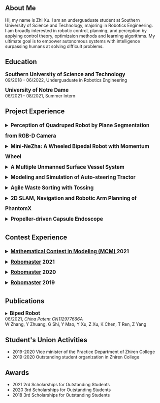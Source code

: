 ## About Me
Hi, my name is Zhi Xu. I am an underguaduate student at Southern University of Science and Technology, majoring in Robotics Engineering.  
I am broadly interested in robotic control, planning, and perception by applying control theory, optimizaion methods and learning algorithms. My ultimate goal is to empower autonomous systems with intelligence surpassing humans at solving difficult problems.

## Education
<strong style="font-size:1.2em">Southern University of Science and Technology</strong><br>
09/2018 - 06/2022, Underguaduate in Robotics Engineering  

<strong style="font-size:1.2em">University of Notre Dame</strong><br>
06/2021 - 08/2021, Summer Intern

## Project Experience  

<details>
<summary style="line-height:2em;font-size:1.2em;"><strong>Perception of Quadruped Robot by Plane Segmentation from RGB-D Camera</strong></summary>
<a href="https://www.wzhanglab.site/" target="_blank">CLEAR Lab</a>, Prof W. Zhang<br>
08/2021 - Present
<ul>
<li>Participated in mechanical design of the robot.</li>
</ul>
<img src="/Pictures/Mini-Nezha.png" width="216" height="167"/>
</details>

<details>
<summary style="line-height:2em;font-size:1.2em;"><strong>Mini-NeZha: A Wheeled Bipedal Robot with Momentum Wheel</strong></summary>
<a href="https://www.wzhanglab.site/" target="_blank">CLEAR Lab</a>, Prof W. Zhang<br>
10/2020 - 06/2021
<ul>
<li>Participated in mechanical design of the robot.</li>
<li>Implemented the electric control system of the robot (motor selection and control, high-speed CAN bus communication, etc.) based on STM32 MCU and UpBoard with Linux.</li>
<li>Constructed the multithreaded <a href="https://github.com/Nokkxz/Mini-Nezha" target="_blank">code framework</a> based on C++ object-oriented programming and finite state machine.</li>
<li>Built a simplified simulation model of the robot in Simulink, designed a <a href="https://github.com/Nokkxz/Mini-Nezha-Control" target="_blank">model-based LQR controller</a> and realized trajectory, speed, tilt, squat, and jump control of the robot.</li>
<li>Received the “Special Funds for the Cultivation of Guangdong College Students’ Scientific and Technological Innovation”</li>
</ul>
<img src="/Pictures/Mini-Nezha.png" width="216" height="167"/>
<img src="/Pictures/Mini-Nezha_1.png" width="216" height="167"/>
</details>

<details>
<summary style="line-height:2em;font-size:1.2em;"><strong>A Multiple Unmanned Surface Vessel System</strong></summary>
<a href="https://www.wzhanglab.site/" target="_blank">CLEAR Lab</a>, Prof W. Zhang<br>
12/2019 - 06/2020
<ul>
<li>Implemented a <a href="https://github.com/Nokkxz/Vessel" target="_blank">real-time operating system</a> for the vessel with RT-thread.</li>
<li>Accomplished GPS+IMU data processing, real-time speed control of multiple propellers and the docking control between two vessels with servos.</li>
<li>Realized localization between vessels based on OpenCV and AprilTag.</li>
<li>Selected as the “National College Students’ Innovative Entrepreneurial Training Program”.</li>
</ul>
<img src="/Pictures/Vessel.png" width="269" height="151"/>
<img src="/Pictures/Vessel_1.png" width="216" height="151"/>
</details>

<details>
<summary style="line-height:2em;font-size:1.2em;"><strong>Modeling and Simulation of Auto-steering Tractor</strong></summary>
University of Notre Dame & SUSTech & Agjunction Inc, Prof Bill Goodwine<br>
06/2021 - 08/2021, Summer Intern
<ul>
<li>Researched on the suspension dynamics and soil-tire interaction model of tractor, improve their <a href="https://github.com/Nokkxz/Tractor-iSURE" target="_blank">implementation in Webots</a>.</li>
<li>Established an online control platform and accomplished the hardware-in-the-loop simulation with teammates.</li>
<li>Evaluated the auto-steering system in hardware-in-the-loop simulation through different steering tests.</li>
</ul>
<img src="/Pictures/ND.png" width="186" height="139"/>
<img src="/Pictures/ND_1.png" width="186" height="139"/>
<img src="/Pictures/ND_2.png" width="186" height="151"/>
</details>

<details>
<summary style="line-height:2em;font-size:1.2em;"><strong>Agile Waste Sorting with Tossing</strong></summary>
<a href="https://ancorasir.com/" target="_blank">The BionicDL Lab</a><br>
01/2021/1 - 06/2021<br>
<a href="https://github.com/Nokkxz/ME336-Yellow-Team-Project" target="_blank">
A Garbage Sorting System Based on Visual Recognition and Robotic Arm Tossing</a>
<ul>
<li>Implement the automatic collection and cleaning of garbage data based on MOG2 algorithm.</li>
<li>Deployed and trained YOLOv5 object detection neural network with teammates.</li>
<li>Accomplished motion planning of the Franka robotic arm and control of a pneumatic gripper with teammates.</li>
</ul>
<video width="267" height="167" src="/Pictures/Tossing.mp4" autoplay="autoplay" loop="loop" controls="controls"></video>
<img src="/Pictures/Tossing_1.png" width="245" height="115"/>
</details>

<details>
<summary style="line-height:2em;font-size:1.2em;"><strong>2D SLAM, Navigation and Robotic Arm Planning of PhantomX</strong></summary>
<ul>
<li>Realized <a href="https://github.com/Nokkxz/Phantomx_Pro" target="_blank">2D SLAM and navigation</a> (with Gmapping, Hector and Karto algorithms; MoveBasePlanning and ACML package) of the <a href="https://github.com/HumaRobotics/phantomx_gazebo" target="_blank">PhantomX</a> hexapod robot based on ROS and Gazebo.</li>
<li>Mounted a robotic arm on PhantomX and realized its motion planning through MoveIt with teammates.</li>
</ul>
<video width="300" height="160" src="/Pictures/Phantomx_SLAM.mp4" autoplay="autoplay" loop="loop" controls="controls"></video>
<video width="300" height="160" src="/Pictures/Phantomx_Navi.mp4" autoplay="autoplay" loop="loop" controls="controls"></video>
<video width="300" height="160" src="/Pictures/Phantomx_grab.mp4" autoplay="autoplay" loop="loop" controls="controls"></video>
</details>

<details>
<summary style="line-height:2em;font-size:1.2em;"><strong>Propeller-driven Capsule Endoscope</strong></summary>
<ul>
<li>Built the <a href="https://github.com/Nokkxz/Capsule-Endoscope" target="_blank">hydrodynamic model</a> of the propeller-driven capsule endoscope, implemented its simulation with Matlab.</li>
<li>Realized <a href="https://github.com/Nokkxz/Capsule-Endoscope" target="_blank">pose and speed control</a> of the capsule with PID and LQR controller in simulation.</li>
</ul>
<img src="/Pictures/Capsule.png" width="156" height="79"/>
<img src="/Pictures/Capsule_2.png" width="193" height="120"/>
<img src="/Pictures/Capsule_1.png" width="210" height="120"/>
</details>

## Contest Experience  
<details>
<summary style="line-height:2em;font-size:1.2em;"><strong><a href="https://www.comap.com/undergraduate/contests/mcm/instructions.php" target="_blank">Mathematical Contest in Modeling (MCM) </a> 2021</strong></summary>
02/2021
<ul>
<li>Modeled and solved a drones deployment problem by big data analysis, cellular automata, MTSP, nonlinear integer programming, Genetic Algorithm.</li>
<li>Meritorious Winner (top 6.27% among 4487 teams).</li>
</ul>
<a href="https://github.com/Nokkxz/2021MCM-B" target="_blank">Paper</a><br>
<img src="/Pictures/MCM.png" width="472" height="182"/>
</details>

<details>
<summary style="line-height:2em;font-size:1.2em;"><strong><a href="https://www.robomaster.com/en-US" target="_blank">Robomaster</a> 2021</strong></summary>
<a href="https://github.com/Artinx-Algorithm-Group" target="_blank">Algorithm Group</a>, 
<a href="https://github.com/Sustech-Artinx" target="_blank">The Artinx Robotics Team</a><br>
04/2021 - 08/2021
<ul>
<li>Worked on vision-based armor detection algorithms based on ROS and OpenCV.</li>
<li>1st prize in the Final Tournament (one of 16 finalist teams among over 400 universities).</li>
<li>1st prize in the Regional Competition.</li>
<li>1st prize in the University League Competition.</li>
</ul>
<video width="267" height="167" src="/Pictures/Vision.mp4" autoplay="autoplay" loop="loop" controls="controls"></video>
</details>

<details>
<summary style="line-height:2em;font-size:1.2em;"><strong><a href="https://www.robomaster.com/en-US" target="_blank">Robomaster</a> 2020</strong></summary>
Leader of the Dart System Group, 
<a href="https://github.com/Sustech-Artinx" target="_blank">The Artinx Robotics Team</a><br>
01/2020 - 08/2020
<ul>
<li>Led a group of 5 students and achieved the mechanical design of the Dart and its Launcher.</li>
<li>Designed and soldered the <a href="https://oshwhub.com/HALOx/missile_0" target="_blank">printed circuit board</a> (PCB) of the Dart.</li>
<li>Realized rudder control of the Dart by PID and <a href="https://github.com/Nokkxz/RM2020-Dart" target="_blank">electric control of the Launcher</a>.</li>
<li>Realized rapid infrared guidance by visual algorithms based on OpenCV.</li>
<li>Programmed a <a href="https://github.com/Nokkxz/RM2020-Dart" target="_blank">ground station application</a> based on Qt, realized TCP network communication and flight data record and display.</li>
<li>1st prize for electric control & 3rd prize for algorithm in the Online Assessment.</li>
</ul>
<img src="/Pictures/Dart.png" width="270" height="180"/>
<video width="300" height="170" src="/Pictures/Dart.mp4" autoplay="autoplay" loop="loop" controls="controls"></video>
<img src="/Pictures/Dart_SIM.png" width="270" height="130"/>
<img src="/Pictures/Dart_PCB.png" width="270" height="130"/>
</details>

<details>
<summary style="line-height:2em;font-size:1.2em;"><strong><a href="https://www.robomaster.com/en-US" target="_blank">Robomaster</a> 2019</strong></summary>
Electric Control Group, 
<a href="https://github.com/Sustech-Artinx" target="_blank">The Artinx Robotics Team</a><br>
02/2019 - 08/2019
<ul>
<li>Learnt mechanical design and manufacture with SolidWorks.</li>
<li>Learnt embedded system and electric control based on STM32.</li>
<li>3rd prize in the Regional Competition.</li>
</ul>
</details>

## Publications
<details>
<summary><strong style="font-size:1.2em">Biped Robot</strong><br>
06/2021, <i>China Patent CN112977666A</i><br>
W Zhang, Y Zhuang, G Shi, Y Mao, Y Xu, Z Xu, K Chen, T Ren, Z Yang</summary>
<ul><li>The invention discloses a biped robot which comprises a main body, two leg structures and two balancing parts.</li></ul>
<img src="/Pictures/Patent.png" width="159" height="205"/>
</details>

## Student's Union Activities
- 2019-2020 Vice minister of the Practice Department of Zhiren College  
- 2019-2020 Outstanding student organization in Zhiren College  

## Awards
- 2021 2rd Scholarships for Outstanding Students  
- 2020 3rd Scholarships for Outstanding Students  
- 2018 3rd Scholarships for Outstanding Students  
  
  
